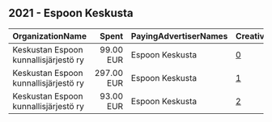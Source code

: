## 2021 - Espoon Keskusta 
|OrganizationName|Spent|PayingAdvertiserNames|CreativeUrls|Impressions|Genders|AgeBrackets|CountryCodes|BillingAddresses|CandidateBallotInformation|
|:---|---:|:---|:---|---:|:---|:---|:---|:---|:---|
|Keskustan Espoon kunnallisjärjestö ry|99.00 EUR|Espoon Keskusta|[0](https://www.snap.com/political-ads/asset/7308e12c49f8e4aebd9600cfd56edeb9329819fe7257e9a894302731b32f67a2?mediaType=mp4)|50,518||18+|finland|"Takkavitsankuja 6A1,ESPOO,02760,FI"||
|Keskustan Espoon kunnallisjärjestö ry|297.00 EUR|Espoon Keskusta|[1](https://www.snap.com/political-ads/asset/f18ce8e78a666cef99a0f1bf67c1ddae45951bd0a5283710776f11e53439da2c?mediaType=png)|130,787||18+|finland|"Takkavitsankuja 6A1,ESPOO,02760,FI"||
|Keskustan Espoon kunnallisjärjestö ry|93.00 EUR|Espoon Keskusta|[2](https://www.snap.com/political-ads/asset/79c85f5b6b2eb9fbf9645c40a9e08aad375dda7619a2f211b3505204d14c3381?mediaType=jpeg)|47,710||18+|finland|"Takkavitsankuja 6A1,ESPOO,02760,FI"||
